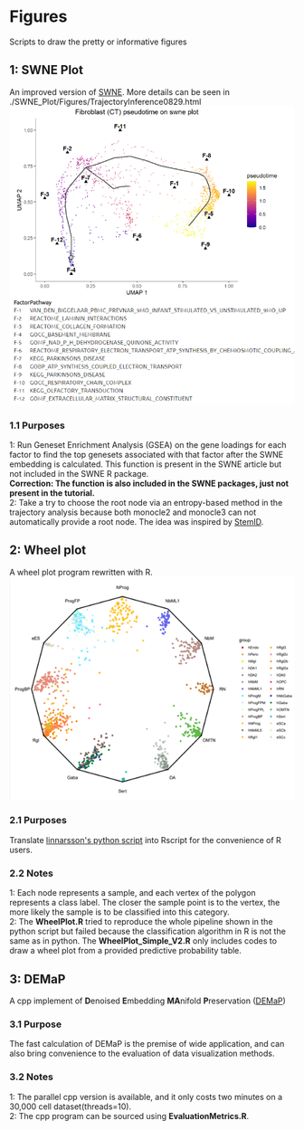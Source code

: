 # Figures
Scripts to draw the pretty or informative figures

## 1: SWNE Plot
An improved version of [SWNE](https://yanwu2014.github.io/swne/). More details can be seen in ./SWNE_Plot/Figures/TrajectoryInference0829.html
![Improved SWNE](https://github.com/chengwenxuan1997/Figures/blob/main/SWNE_Plot/Figures/SWNE.png)

### 1.1 Purposes
1: Run Geneset Enrichment Analysis (GSEA) on the gene loadings for each factor to find the top genesets associated with that factor after the SWNE embedding is calculated. This function is present in the SWNE article but not included in the SWNE R package.  
    **Correction: The function is also included in the SWNE packages, just not present in the tutorial.**  
2: Take a try to choose the root node via an entropy-based method in the trajectory analysis because both monocle2 and monocle3 can not automatically provide a root node. The idea was inspired by [StemID](https://doi.org/10.1016/j.stem.2016.05.010).  


## 2: Wheel plot
A wheel plot program rewritten with R.
![](https://github.com/chengwenxuan1997/Figures/blob/main/WheelPlot/Figures/wheelplot.png)

### 2.1 Purposes
Translate [linnarsson's python script](https://github.com/linnarsson-lab/ipynb-lamanno2016) into Rscript for the convenience of R users.

### 2.2 Notes
1: Each node represents a sample, and each vertex of the polygon represents a class label. The closer the sample point is to the vertex, the more likely the sample is to be classified into this category.  
2: The **WheelPlot.R** tried to reproduce the whole pipeline shown in the python script but failed because the classification algorithm in R is not the same as in python. The **WheelPlot_Simple_V2.R** only includes codes to draw a wheel plot from a provided predictive probability table.  

## 3: DEMaP
A cpp implement of **D**enoised **E**mbedding **MA**nifold **P**reservation ([DEMaP](https://github.com/scottgigante/DEMaP))

### 3.1 Purpose
The fast calculation of DEMaP is the premise of wide application, and can also bring convenience to the evaluation of data visualization methods.  

### 3.2 Notes
1: The parallel cpp version is available, and it only costs two minutes on a 30,000 cell dataset(threads=10).  
2: The cpp program can be sourced using **EvaluationMetrics.R**.
